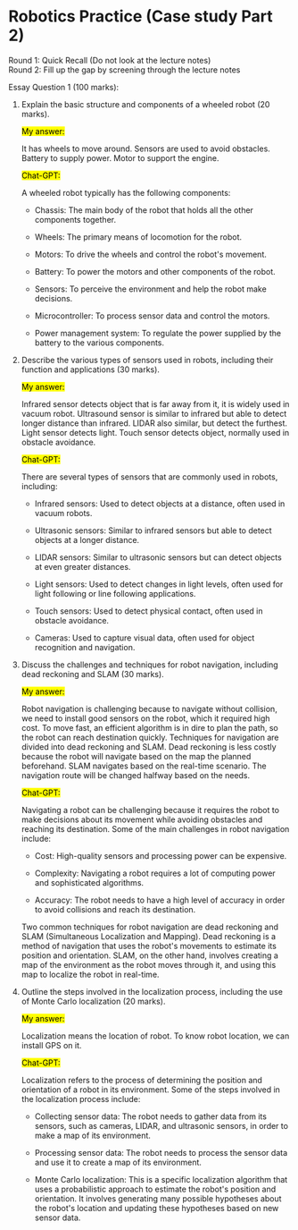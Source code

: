 # Robotics Practice (Case study Part 2)

Round 1: Quick Recall (Do not look at the lecture notes)  
Round 2: Fill up the gap by screening through the lecture notes

Essay Question 1 (100 marks):

1. Explain the basic structure and components of a wheeled robot (20 marks).
    
      
    <mark>My answer:</mark>
    
    It has wheels to move around. Sensors are used to avoid obstacles. Battery to supply power. Motor to support the engine.
    
      
    <mark>Chat-GPT:</mark>
    
    A wheeled robot typically has the following components:
    
    * Chassis: The main body of the robot that holds all the other components together.
        
    * Wheels: The primary means of locomotion for the robot.
        
    * Motors: To drive the wheels and control the robot's movement.
        
    * Battery: To power the motors and other components of the robot.
        
    * Sensors: To perceive the environment and help the robot make decisions.
        
    * Microcontroller: To process sensor data and control the motors.
        
    * Power management system: To regulate the power supplied by the battery to the various components.
        
2. Describe the various types of sensors used in robots, including their function and applications (30 marks).  
      
    <mark>My answer:</mark>
    
    Infrared sensor detects object that is far away from it, it is widely used in vacuum robot. Ultrasound sensor is similar to infrared but able to detect longer distance than infrared. LIDAR also similar, but detect the furthest. Light sensor detects light. Touch sensor detects object, normally used in obstacle avoidance.
    
      
    <mark>Chat-GPT:</mark>
    
    There are several types of sensors that are commonly used in robots, including:
    
    * Infrared sensors: Used to detect objects at a distance, often used in vacuum robots.
        
    * Ultrasonic sensors: Similar to infrared sensors but able to detect objects at a longer distance.
        
    * LIDAR sensors: Similar to ultrasonic sensors but can detect objects at even greater distances.
        
    * Light sensors: Used to detect changes in light levels, often used for light following or line following applications.
        
    * Touch sensors: Used to detect physical contact, often used in obstacle avoidance.
        
    * Cameras: Used to capture visual data, often used for object recognition and navigation.
        
3. Discuss the challenges and techniques for robot navigation, including dead reckoning and SLAM (30 marks).  
      
    <mark>My answer:</mark>
    
    Robot navigation is challenging because to navigate without collision, we need to install good sensors on the robot, which it required high cost. To move fast, an efficient algorithm is in dire to plan the path, so the robot can reach destination quickly. Techniques for navigation are divided into dead reckoning and SLAM. Dead reckoning is less costly because the robot will navigate based on the map the planned beforehand. SLAM navigates based on the real-time scenario. The navigation route will be changed halfway based on the needs.
    
      
    <mark>Chat-GPT:</mark>
    
    Navigating a robot can be challenging because it requires the robot to make decisions about its movement while avoiding obstacles and reaching its destination. Some of the main challenges in robot navigation include:
    
    * Cost: High-quality sensors and processing power can be expensive.
        
    * Complexity: Navigating a robot requires a lot of computing power and sophisticated algorithms.
        
    * Accuracy: The robot needs to have a high level of accuracy in order to avoid collisions and reach its destination.
        
    
    Two common techniques for robot navigation are dead reckoning and SLAM (Simultaneous Localization and Mapping). Dead reckoning is a method of navigation that uses the robot's movements to estimate its position and orientation. SLAM, on the other hand, involves creating a map of the environment as the robot moves through it, and using this map to localize the robot in real-time.
    
4. Outline the steps involved in the localization process, including the use of Monte Carlo localization (20 marks).  
      
    <mark>My answer:</mark>
    
    Localization means the location of robot. To know robot location, we can install GPS on it.  
    
    <mark>Chat-GPT:</mark>
    
    Localization refers to the process of determining the position and orientation of a robot in its environment. Some of the steps involved in the localization process include:
    
    * Collecting sensor data: The robot needs to gather data from its sensors, such as cameras, LIDAR, and ultrasonic sensors, in order to make a map of its environment.
        
    * Processing sensor data: The robot needs to process the sensor data and use it to create a map of its environment.
        
    * Monte Carlo localization: This is a specific localization algorithm that uses a probabilistic approach to estimate the robot's position and orientation. It involves generating many possible hypotheses about the robot's location and updating these hypotheses based on new sensor data.